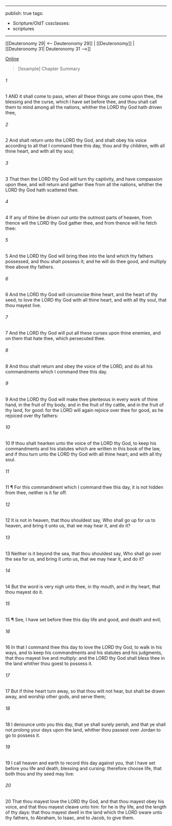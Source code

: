 

---
publish: true
tags:
  - Scripture/OldT
cssclasses:
  - scriptures
---
[[Deuteronomy 29| <-- Deuteronomy 29]] | [[Deuteronomy]] | [[Deuteronomy 31| Deuteronomy 31 -->]]

[Online](https://churchofjesuschrist.org/study/scriptures/ot/deut/30?lang=eng)

>[!example] Chapter Summary
>
###### 1
1 AND it shall come to pass, when all these things are come upon thee, the blessing and the curse, which I have set before thee, and thou shalt call them to mind among all the nations, whither the LORD thy God hath driven thee,
###### 2
2 And shalt return unto the LORD thy God, and shalt obey his voice according to all that I command thee this day, thou and thy children, with all thine heart, and with all thy soul;
###### 3
3 That then the LORD thy God will turn thy captivity, and have compassion upon thee, and will return and gather thee from all the nations, whither the LORD thy God hath scattered thee.
###### 4
4 If any of thine be driven out unto the outmost parts of heaven, from thence will the LORD thy God gather thee, and from thence will he fetch thee:
###### 5
5 And the LORD thy God will bring thee into the land which thy fathers possessed, and thou shalt possess it; and he will do thee good, and multiply thee above thy fathers.
###### 6
6 And the LORD thy God will circumcise thine heart, and the heart of thy seed, to love the LORD thy God with all thine heart, and with all thy soul, that thou mayest live.
###### 7
7 And the LORD thy God will put all these curses upon thine enemies, and on them that hate thee, which persecuted thee.
###### 8
8 And thou shalt return and obey the voice of the LORD, and do all his commandments which I command thee this day.
###### 9
9 And the LORD thy God will make thee plenteous in every work of thine hand, in the fruit of thy body, and in the fruit of thy cattle, and in the fruit of thy land, for good: for the LORD will again rejoice over thee for good, as he rejoiced over thy fathers:
###### 10
10 If thou shalt hearken unto the voice of the LORD thy God, to keep his commandments and his statutes which are written in this book of the law, and if thou turn unto the LORD thy God with all thine heart, and with all thy soul.
###### 11
11 ¶ For this commandment which I command thee this day, it is not hidden from thee, neither is it far off.
###### 12
12 It is not in heaven, that thou shouldest say, Who shall go up for us to heaven, and bring it unto us, that we may hear it, and do it?
###### 13
13 Neither is it beyond the sea, that thou shouldest say, Who shall go over the sea for us, and bring it unto us, that we may hear it, and do it?
###### 14
14 But the word is very nigh unto thee, in thy mouth, and in thy heart, that thou mayest do it.
###### 15
15 ¶ See, I have set before thee this day life and good, and death and evil;
###### 16
16 In that I command thee this day to love the LORD thy God, to walk in his ways, and to keep his commandments and his statutes and his judgments, that thou mayest live and multiply: and the LORD thy God shall bless thee in the land whither thou goest to possess it.
###### 17
17 But if thine heart turn away, so that thou wilt not hear, but shalt be drawn away, and worship other gods, and serve them;
###### 18
18 I denounce unto you this day, that ye shall surely perish, and that ye shall not prolong your days upon the land, whither thou passest over Jordan to go to possess it.
###### 19
19 I call heaven and earth to record this day against you, that I have set before you life and death, blessing and cursing: therefore choose life, that both thou and thy seed may live:
###### 20
20 That thou mayest love the LORD thy God, and that thou mayest obey his voice, and that thou mayest cleave unto him: for he is thy life, and the length of thy days: that thou mayest dwell in the land which the LORD sware unto thy fathers, to Abraham, to Isaac, and to Jacob, to give them.



